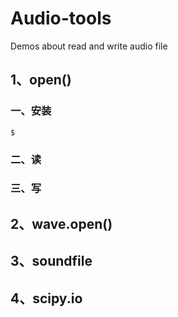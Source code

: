 # Audio-tools
Demos about read and write audio file

## 1、open()

### 一、安装

```
$
```

### 二、读


### 三、写



## 2、wave.open()



## 3、soundfile



## 4、scipy.io



## 